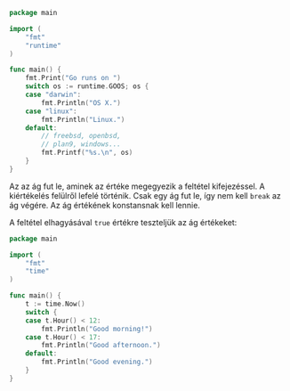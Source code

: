```go
package main

import (
	"fmt"
	"runtime"
)

func main() {
	fmt.Print("Go runs on ")
	switch os := runtime.GOOS; os {
	case "darwin":
		fmt.Println("OS X.")
	case "linux":
		fmt.Println("Linux.")
	default:
		// freebsd, openbsd,
		// plan9, windows...
		fmt.Printf("%s.\n", os)
	}
}
```

Az az ág fut le, aminek az értéke megegyezik a feltétel kifejezéssel. A kiértékelés felülről lefelé történik. Csak egy ág fut le, így nem kell `break` az ág végére. Az ág értékének konstansnak kell lennie.

A feltétel elhagyásával `true` értékre teszteljük az ág értékeket:
```go
package main

import (
	"fmt"
	"time"
)

func main() {
	t := time.Now()
	switch {
	case t.Hour() < 12:
		fmt.Println("Good morning!")
	case t.Hour() < 17:
		fmt.Println("Good afternoon.")
	default:
		fmt.Println("Good evening.")
	}
}
```